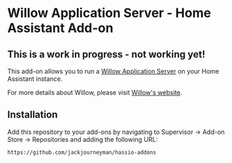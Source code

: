# Willow Application Server - Home Assistant Add-on

## This is a work in progress - not working yet!

This add-on allows you to run a [Willow Application Server](https://heywillow.io/components/willow-application-server/) on your Home Assistant instance.

For more details about Willow, please visit [Willow's website](https://heywillow.io/).

## Installation

Add this repository to your add-ons by navigating to Supervisor -> Add-on Store -> Repositories and adding the following URL:

```txt
https://github.com/jackjourneyman/hassio-addons
```
